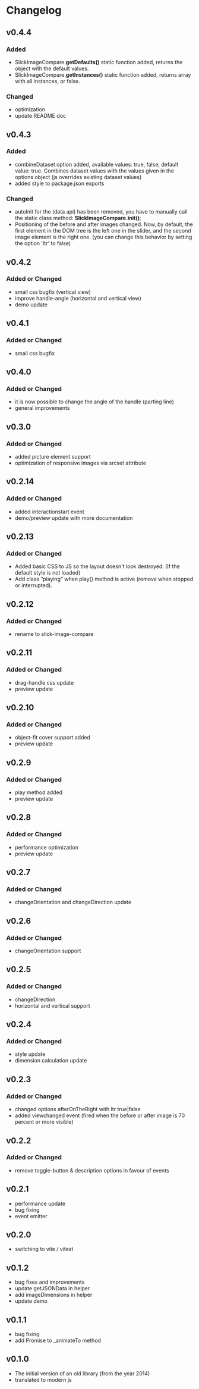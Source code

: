 # Changelog

## v0.4.4
### Added
- SlickImageCompare.**getDefaults()** static function added, returns the object with the default values.
- SlickImageCompare.**getInstances()** static function added, returns array with all instances, or false.
### Changed
- optimization
- update README doc

## v0.4.3
### Added
- combineDataset option added, available values: true, false, default value: true. Combines dataset values with the values given in the options object (js overrides existing dataset values)
- added style to package.json exports
### Changed
- autoInit for the (data api) has been removed, you have to manually call the static class method: **SlickImageCompare.init()**;
- Positioning of the before and after images changed. Now, by default, the first element in the DOM tree is the left one in the slider, and the second image element is the right one. (you can change this behavior by setting the option 'ltr' to false)

## v0.4.2
### Added or Changed
- small css bugfix (vertical view)
- improve handle-angle (horizontal and vertical view)
- demo update

## v0.4.1
### Added or Changed
- small css bugfix

## v0.4.0
### Added or Changed
- it is now possible to change the angle of the handle (parting line)
- general improvements

## v0.3.0
### Added or Changed
- added picture element support
- optimization of responsive images via srcset attribute

## v0.2.14
### Added or Changed
- added interactionstart event
- demo/preview update with more documentation

## v0.2.13
### Added or Changed
- Added basic CSS to JS so the layout doesn't look destroyed.
(If the default style is not loaded)
- Add class “playing” when play() method is active (remove when stopped or interrupted).

## v0.2.12
### Added or Changed
- rename to slick-image-compare

## v0.2.11
### Added or Changed
- drag-handle css update
- preview update

## v0.2.10
### Added or Changed
- object-fit cover support added
- preview update

## v0.2.9
### Added or Changed
- play method added
- preview update

## v0.2.8
### Added or Changed
- performance optimization
- preview update

## v0.2.7
### Added or Changed
- changeOrientation and changeDirection update

## v0.2.6
### Added or Changed
- changeOrientation support

## v0.2.5
### Added or Changed
- changeDirection
- horizontal and vertical support

## v0.2.4
### Added or Changed
- style update
- dimension calculation update

## v0.2.3
### Added or Changed
- changed options afterOnTheRight with ltr true|false
- added viewchanged event (fired when the before or after image is 70 percent or more visible)

## v0.2.2
### Added or Changed
- remove toggle-button & description options in favour of events

## v0.2.1
- performance update
- bug fixing
- event emitter

## v0.2.0
- switching to vite / vitest

## v0.1.2
- bug fixes and improvements
- update getJSONData in helper
- add imageDimensions in helper
- update demo

## v0.1.1
- bug fixing
- add Promise to _animateTo method

## v0.1.0
- The initial version of an old library (from the year 2014)
- translated to modern js
